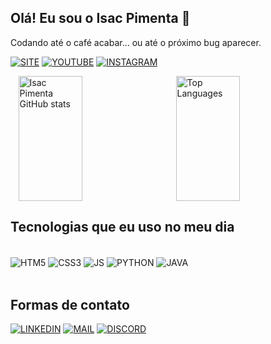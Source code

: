 ## Olá! Eu sou o Isac Pimenta 🙂  
Codando até o café acabar… ou até o próximo bug aparecer.

[![SITE](https://img.shields.io/badge/website-000000?style=for-the-badge&logo=About.me&logoColor=white)](https://isacpimenta.github.io/###)
[![YOUTUBE](https://img.shields.io/badge/YouTube-FF0000?style=for-the-badge&logo=youtube&logoColor=white)](https://www.youtube.com/@DETONADOS_)
[![INSTAGRAM](https://img.shields.io/badge/Instagram-E4405F?style=for-the-badge&logo=instagram&logoColor=white)](https://www.instagram.com/its_iscpimenta/)

<div style="display: flex; align-items: flex-start; justify-content: space-around;">
    <img src="https://github-readme-stats.vercel.app/api?username=isacpimenta&show_icons=true&theme=gruvbox" alt="Isac Pimenta GitHub stats" style="width: 45%; height: 200px;" />
    <img src="https://github-readme-stats.vercel.app/api/top-langs/?username=isacpimenta" alt="Top Languages" style="width: 45%; height: 200px;" />
</div>

## Tecnologias que eu uso no meu dia

<div style="display: inline_block"><br/>
    <img alt="HTM5" align="center" src="https://img.shields.io/badge/HTML5-E34F26?style=for-the-badge&logo=html5&logoColor=white">
    <img alt="CSS3" align="center" src="https://img.shields.io/badge/CSS3-1572B6?style=for-the-badge&logo=css3&logoColor=white">
    <img alt="JS" align="center" src="https://img.shields.io/badge/JavaScript-F7DF1E?style=for-the-badge&logo=javascript&logoColor=black">
    <img alt="PYTHON" align="center" src="https://img.shields.io/badge/Python-14354C?style=for-the-badge&logo=python&logoColor=white">
    <img alt="JAVA" align="center" src="https://img.shields.io/badge/Java-ED8B00?style=for-the-badge&logo=openjdk&logoColor=white">
</div>
<br>

## Formas de contato
[![LINKEDIN](https://img.shields.io/badge/LinkedIn-0077B5?style=for-the-badge&logo=linkedin&logoColor=white)](https://br.linkedin.com/in/isacpimenta?trk=people_directory)
[![MAIL](https://img.shields.io/badge/Gmail-D14836?style=for-the-badge&logo=gmail&logoColor=white)](https://mail.google.com/mail/u/0/?ogbl#inbox?compose=DmwnWrRmTgRMLmpvQRmxQkBsKGMFsSrXSkPsfCJhwPgFWdRfSwFqhWHgclmzQDqDHnzBMRcChtjL)
[![DISCORD](https://img.shields.io/badge/Discord-7289DA?style=for-the-badge&logo=discord&logoColor=white)](https://discord.gg/SrfcGDUd)
